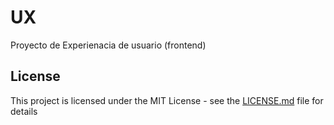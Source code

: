 # UX

Proyecto de Experienacia de usuario (frontend)


## License

This project is licensed under the MIT License - see the [LICENSE.md](LICENSE.md) file for details